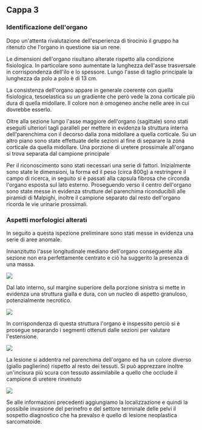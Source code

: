 ## Cappa 3
### Identificazione dell'organo
Dopo un'attenta rivalutazione dell'esperienza di tirocinio il gruppo ha ritenuto che l'organo in questione sia un rene.

Le dimensioni dell'organo risultano alterate rispetto alla condizione fisiologica. In particolare sono aumentate la lunghezza dell'asse trasversale in corrispondenza dell'ilo e lo spessore. Lungo l'asse di taglio principale la lunghezza da polo a polo è di 13 cm.

La consistenza dell'organo appare in generale coerente con quella fisiologica, tesoelastica su un gradiente che però vede la zona corticale più dura di quella midollare.
Il colore non è omogeneo anche nelle aree in cui dovrebbe esserlo.

Oltre alla sezione lungo l'asse maggiore dell'organo (sagittale) sono stati eseguiti ulteriori tagli paralleli per mettere in evidenza la struttura interna dell'parenchima con il decorso dalla zona midollare a quella corticale. Su un altro piano sono state effettuate delle sezioni al fine di separare la zona corticale da quella midollare.
Una porzione di uretere prossimale all'organo si trova separata dal campione principale

Per il riconoscimento sono stati necessari una serie di fattori.
Inizialmente sono state le dimensioni, la forma ed il peso (circa 800g) a restringere il campo di ricerca, in seguito si è passati alla capsula fibrosa che circonda l'organo esposta sul lato esterno. Proseguendo verso il centro dell'organo sono state messe in evidenza strutture del parenchima riconducibili alle piramidi di Malpighi, inoltre il campione separato dal resto dell'organo ricorda le vie urinarie prossimali.

### Aspetti morfologici alterati
In seguito a questa ispezione preliminare sono stati messe in evidenza una serie di aree anomale.

Innanzitutto l'asse longitudinale mediano dell'organo conseguente alla sezione non era perfettamente centrato e ciò ha suggerito la presenza di una massa.

![](https://i.imgur.com/Plb7L62.jpeg)


Dal lato interno, sul margine superiore della porzione sinistra si mette in evidenza una struttura gialla e dura, con un nucleo di aspetto granuloso, potenzialmente necrotico. 

![](https://i.imgur.com/d9Y25U0.jpeg)


In corrispondenza di questa struttura l'organo è inspessito perciò si è prosegue separando i segmenti ottenuti dalle sezioni per valutare l'estensione.


![](https://i.imgur.com/13JdDUW.jpeg)

La lesione si addentra nel parenchima dell'organo ed ha un colore diverso (giallo paglierino) rispetto al resto dei tessuti. 
Si può apprezzare inoltre un'incisura più scura con tessuto assimilabile a quello che occlude il campione di uretere rinvenuto

![](https://i.imgur.com/i7KVeX5.jpeg)

Se alle informazioni precedenti aggiungiamo la localizzazione e quindi la possibile invasione del perinefro e del settore terminale delle pelvi il sospetto diagnostico che ha prevalso è quello di lesione neoplastica sarcomatoide.